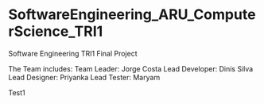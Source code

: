 # SoftwareEngineering_ARU_ComputerScience_TRI1
Software Engineering TRI1 Final Project

The Team includes:
Team Leader: Jorge Costa
Lead Developer: Dinis Silva
Lead Designer: Priyanka
Lead Tester: Maryam

Test1
